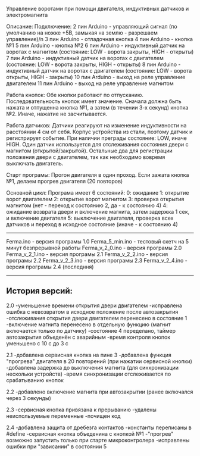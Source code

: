 Управление воротами при помощи двигателя, индуктивных датчиков и электромагнита

Описание:
  Подключение:
    2 пин Arduino - управляющий сигнал (по умолчанию на ножке +5В, замыкая на землю - разрешаем управление)/n
    3 пин Arduino - отладочная кнопка
    4 пин Arduino - кнопка №1
    5 пин Arduino - кнопка №2
    6 пин Arduino - индуктивный датчик на воротах с магнитом (состояние: LOW - ворота закрыты, HIGH - открыты)
    7 пин Arduino - индуктивный датчик на воротах с двигателем (состояние: LOW - ворота закрыты, HIGH - открыты)
    8 пин Arduino - индуктивный датчик на воротах с двигателем (состояние: LOW - ворота открыты, HIGH - закрыты)
    10 пин Arduino - выход на реле управление двигателем
    11 пин Arduino - выход на реле управление магнитом
    
  Работа кнопок:
    Обе кнопки работают по отпусканию. Последовательность кнопок имеет значение.
    Сначала должна быть нажата и отпущенна кнопка №1, а затем (в течении 3-х секунд) кнопка №2.
    Иначе, нажатие не засчитывается.
    
  Работа датчиков:
    Датчики реагируют на изменение индуктивности на расстоянии 4 см от себя.
    Корпус устройства из стали, поэтому датчик и регистрирует событие.
    При наличии преграды состояние: LOW, иначе HIGH.
    Один датчик используется для отслеживания состояния двери с магнитом (открытой/закрытой).
    Остальные два для регистрации положения двери с двигателем, так как необходимо вовремя выключать двигатель.
  
  Старт програмы:
    Прогон двигателя в один проход.
    Если зажата кнопка №1, делаем прогрев двигателя (20 повторов)
  
  Основной цикл:
    Програма имеет 6 состояний:
    0: ожидание
    1: открытие ворот двигателем
    2: открытие ворот магнитом
    3: проверка открытия магнитом (нет - переход к состоянию 2, да - к состоянию 4)
    4: ожидание возврата двери и включение магнита, затем задержка 1 сек, и включение двигателя
    5: выключение двигателя, проверка всех датчиков и переход в исходное состояние (иначе - к состоянию 4)
    
-----------------------------------------------------------------------------------------------------------------
Ferma.ino - версия програмы 1.0
Ferma_5_min.ino - тестовый скетч на 5 минут безпрерывной работы
Ferma_v_2_0.ino - версия програмы 2.0
Ferma_v_2_1.ino - версия програмы 2.1
Ferma_v_2_2.ino - версия програмы 2.2
Ferma_v_2_3.ino - версия програмы 2.3
Ferma_v_2_4.ino - версия програмы 2.4 (последння)

-----------------------------------------------------------------------------------------------------------------
История версий:
-----------------------------------------------------------------------------------------------------------------
  2.0
    -уменьшение времени открытия двери двигателем
    -исправлена ошибка с невозвратом в исходное положение после автозакрытия
    -отслеживания открытия двери двигателем перенесено в состояние 1
    -включение магнита перенесено в отдельную функцию (магнит включается только по датчику)
    -состояние 4 переделано, таймер автозакрытия объеденён с аварийным
    -время контроля кнопок уменьшено с 10 с до 3 с
    
  2.1
    -добавлена сервисная кнопка на пине 3
    -добавлена функция "прогрева" двигателя в 20 повторений (при нажатии сервисной кнопки)
    -добавлена задержка до выключения магнита (для синхронизации нескольки устройств)
    -время синхронизации отслеживается по срабатыванию кнопок
    
  2.2
    -добавлено включение магнита при автозакрытии (ранее включался через 3 секунды)   
    
  2.3
    -сервисная кнопка привязана к прерыванию
    -удалены неиспользуемые переменные
    -почищен код
    
  2.4
    -добавлена защита от дребезга контактов
    -константы переписаны в #define
    -сервисная кнопка объеденина с кнопкой №1
    -"прогрев" возможно запустить только при старте микроконтролера
    -исправлены ошибки при "зависании"  в состоянии 5    
